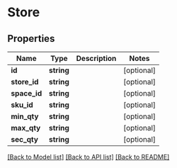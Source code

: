 # Store

## Properties
Name | Type | Description | Notes
------------ | ------------- | ------------- | -------------
**id** | **string** |  | [optional] 
**store_id** | **string** |  | [optional] 
**space_id** | **string** |  | [optional] 
**sku_id** | **string** |  | [optional] 
**min_qty** | **string** |  | [optional] 
**max_qty** | **string** |  | [optional] 
**sec_qty** | **string** |  | [optional] 

[[Back to Model list]](../README.md#documentation-for-models) [[Back to API list]](../README.md#documentation-for-api-endpoints) [[Back to README]](../README.md)


